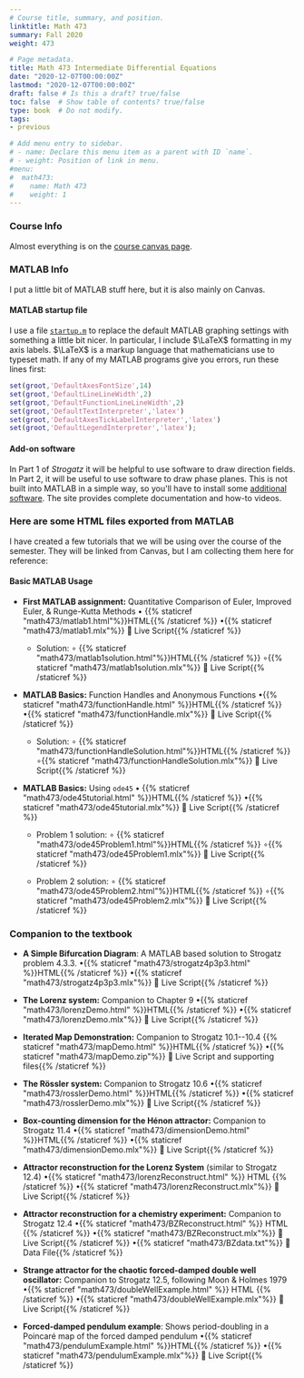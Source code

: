 ```yaml
---
# Course title, summary, and position.
linktitle: Math 473 
summary: Fall 2020
weight: 473

# Page metadata.
title: Math 473 Intermediate Differential Equations
date: "2020-12-07T00:00:00Z"
lastmod: "2020-12-07T00:00:00Z"
draft: false # Is this a draft? true/false
toc: false  # Show table of contents? true/false
type: book  # Do not modify.
tags: 
- previous

# Add menu entry to sidebar.
# - name: Declare this menu item as a parent with ID `name`.
# - weight: Position of link in menu.
#menu:
#  math473:
#    name: Math 473
#    weight: 1
---
```

### Course Info
Almost everything is on the [course canvas page](https://njit.instructure.com/courses/13893).

### MATLAB Info

I put a little bit of MATLAB stuff here, but it is also mainly on Canvas.

#### MATLAB startup file
I use a file [`startup.m`](https://www.mathworks.com/help/matlab/ref/startup.html) to replace the default MATLAB graphing settings with something a little bit nicer. In particular, I include $\LaTeX$ formatting in my axis labels. $\LaTeX$ is a markup language that mathematicians use to typeset math. If any of my MATLAB programs give you errors, run these lines first:
```matlab
set(groot,'DefaultAxesFontSize',14)
set(groot,'DefaultLineLineWidth',2)
set(groot,'DefaultFunctionLineLineWidth',2)
set(groot,'DefaultTextInterpreter','latex')
set(groot,'DefaultAxesTickLabelInterpreter','latex')
set(groot,'DefaultLegendInterpreter','latex');
```

#### Add-on software
In Part 1 of _Strogatz_ it will be helpful to use software to draw direction fields. In Part 2, it will be useful to use software to draw phase planes. This is not built into MATLAB in a simple way, so you'll have to install some [additional software](https://github.com/MathWorks-Teaching-Resources/Phase-Plane-and-Slope-Field). The site provides complete documentation and how-to videos.


### Here are some HTML files exported from MATLAB

I have created a few tutorials that we will be using over the course of the semester. They will be linked from Canvas, but I am collecting them here for reference:

#### Basic MATLAB Usage

  * **First MATLAB assignment:** Quantitative Comparison of Euler, Improved Euler, \& Runge-Kutta Methods $\bullet$ {{% staticref "math473/matlab1.html"%}}HTML{{% /staticref %}}  $\bullet${{% staticref "math473/matlab1.mlx"%}} 📄 Live Script{{% /staticref %}}
    
      * Solution: $\circ$ {{% staticref "math473/matlab1solution.html"%}}HTML{{% /staticref %}} $\circ${{% staticref "math473/matlab1solution.mlx"%}} 📄 Live Script{{% /staticref %}}
      
  * **MATLAB Basics:** Function Handles and Anonymous Functions $\bullet${{% staticref "math473/functionHandle.html" %}}HTML{{% /staticref %}} $\bullet${{% staticref "math473/functionHandle.mlx"%}} 📄 Live Script{{% /staticref %}}
  
      * Solution: $\circ$ {{% staticref "math473/functionHandleSolution.html"%}}HTML{{% /staticref %}} $\circ${{% staticref "math473/functionHandleSolution.mlx"%}} 📄 Live Script{{% /staticref %}}

  * **MATLAB Basics:** Using `ode45` $\bullet$ {{% staticref "math473/ode45tutorial.html" %}}HTML{{% /staticref %}} $\bullet${{% staticref "math473/ode45tutorial.mlx"%}}  📄 Live Script{{% /staticref %}}

      * Problem 1 solution: $\circ$ {{% staticref "math473/ode45Problem1.html"%}}HTML{{% /staticref %}} $\circ${{% staticref "math473/ode45Problem1.mlx"%}} 📄 Live Script{{% /staticref %}}
      
      * Problem 2 solution: $\circ$ {{% staticref "math473/ode45Problem2.html"%}}HTML{{% /staticref %}} $\circ${{% staticref "math473/ode45Problem2.mlx"%}} 📄 Live Script{{% /staticref %}}

### Companion to the textbook

  * **A Simple Bifurcation Diagram**: A MATLAB based solution to Strogatz problem 4.3.3. $\bullet${{% staticref "math473/strogatz4p3p3.html" %}}HTML{{% /staticref %}} $\bullet${{% staticref "math473/strogatz4p3p3.mlx"%}} 📄 Live Script{{% /staticref %}}

  * **The Lorenz system:** Companion to Chapter 9 $\bullet${{% staticref "math473/lorenzDemo.html" %}}HTML{{% /staticref %}} $\bullet${{% staticref "math473/lorenzDemo.mlx"%}} 📄 Live Script{{% /staticref %}}

  * **Iterated Map Demonstration:** Companion to Strogatz 10.1--10.4 {{% staticref "math473/mapDemo.html" %}}HTML{{% /staticref %}} $\bullet${{% staticref "math473/mapDemo.zip"%}} 📄 Live Script and supporting files{{% /staticref %}}

  * **The Rössler system:** Companion to Strogatz 10.6 $\bullet${{% staticref "math473/rosslerDemo.html" %}}HTML{{% /staticref %}} $\bullet${{% staticref "math473/rosslerDemo.mlx"%}} 📄 Live Script{{% /staticref %}}

* **Box-counting dimension for the Hénon attractor:** Companion to Strogatz 11.4 $\bullet${{% staticref "math473/dimensionDemo.html" %}}HTML{{% /staticref %}} $\bullet${{% staticref "math473/dimensionDemo.mlx"%}} 📄 Live Script{{% /staticref %}}

* **Attractor reconstruction for the Lorenz System** (similar to Strogatz 12.4) $\bullet${{% staticref "math473/lorenzReconstruct.html" %}} HTML {{% /staticref %}} $\bullet${{% staticref "math473/lorenzReconstruct.mlx"%}} 📄 Live Script{{% /staticref %}}

* **Attractor reconstruction for a chemistry experiment:**  Companion to Strogatz 12.4 $\bullet${{% staticref "math473/BZReconstruct.html" %}} HTML {{% /staticref %}} $\bullet${{% staticref "math473/BZReconstruct.mlx"%}} 📄 Live Script{{% /staticref %}} $\bullet${{% staticref "math473/BZdata.txt"%}} 📄 Data File{{% /staticref %}}

* **Strange attractor for the chaotic forced-damped double well oscillator:**  Companion to Strogatz 12.5, following Moon \& Holmes 1979 $\bullet${{% staticref "math473/doubleWellExample.html" %}} HTML {{% /staticref %}} $\bullet${{% staticref "math473/doubleWellExample.mlx"%}} 📄 Live Script{{% /staticref %}}

* **Forced-damped pendulum example**: Shows period-doubling in a Poincaré map of the forced damped pendulum $\bullet${{% staticref "math473/pendulumExample.html" %}}HTML{{% /staticref %}} $\bullet${{% staticref "math473/pendulumExample.mlx"%}} 📄 Live Script{{% /staticref %}}

     